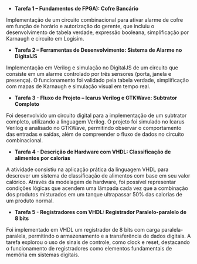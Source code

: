 - **Tarefa 1 – Fundamentos de FPGA): Cofre Bancário**
  
Implementação de um circuito combinacional para ativar alarme de cofre em função de horário e
autorização do gerente, que incluiu o desenvolvimento de tabela verdade, expressão booleana,
simplificação por Karnaugh e circuito em Logisim.

- **Tarefa 2 – Ferramentas de Desenvolvimento: Sistema de Alarme no DigitalJS**
  
Implementação em Verilog e simulação no DigitalJS de um circuito que consiste em um alarme
controlado por três sensores (porta, janela e presença). O funcionamento foi validado pela tabela
verdade, simplificação com mapas de Karnaugh e simulação visual em tempo real.

- **Tarefa 3 - Fluxo de Projeto – Icarus Verilog e GTKWave: Subtrator Completo**

Foi desenvolvido um circuito digital para a implementação de um subtrator completo, utilizando a 
linguagem Verilog. O projeto foi simulado no Icarus Verilog e analisado no GTKWave, permitindo 
observar o comportamento das entradas e saídas, além de compreender o fluxo de dados no circuito combinacional.

- **Tarefa 4 - Descrição de Hardware com VHDL: Classificação de alimentos por calorias**

A atividade consistiu na aplicação prática da linguagem VHDL para descrever um sistema de 
classificação de alimentos com base em seu valor calórico. Através da modelagem de hardware, 
foi possível representar condições lógicas que acendem uma lâmpada cada vez que a combinação 
dos produtos misturados em um tanque ultrapassar 50% das calorias de um produto normal.

- **Tarefa 5 - Registradores com VHDL: Registrador Paralelo-paralelo de 8 bits**

Foi implementado em VHDL um registrador de 8 bits com carga paralela-paralela, permitindo o 
armazenamento e a transferência de dados digitais. A tarefa explorou o uso de sinais de controle, 
como clock e reset, destacando o funcionamento de registradores como elementos 
fundamentais de memória em sistemas digitais.
